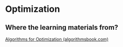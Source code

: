 # Optimization

## Where the learning materials from?

 [Algorithms for Optimization (algorithmsbook.com)](https://algorithmsbook.com/optimization/#) 

